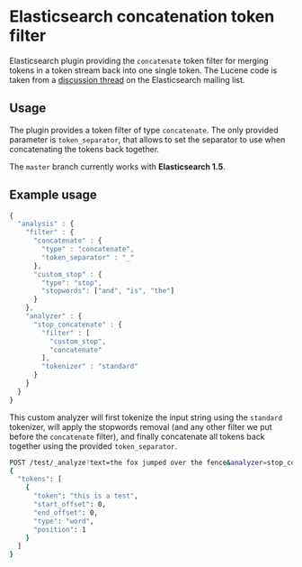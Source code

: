 # Elasticsearch concatenation token filter
Elasticsearch plugin providing the `concatenate` token filter for merging tokens in a token stream back into one single token. The Lucene code is taken from a [discussion thread](http://elasticsearch-users.115913.n3.nabble.com/Is-there-a-concatenation-filter-td3711094.html) on the Elasticsearch mailing list.

## Usage
The plugin provides a token filter of type `concatenate`. The only provided parameter is `token_separator`, that allows to set the separator to use when concatenating the tokens back together.

The `master` branch currently works with **Elasticsearch 1.5**.

## Example usage

```javascript
{
  "analysis" : {
    "filter" : {
      "concatenate" : {
        "type" : "concatenate",
        "token_separator" : "_"
      },
      "custom_stop" : {
        "type": "stop",
        "stopwords": ["and", "is", "the"]
      }
    },
    "analyzer" : {
      "stop_concatenate" : {
        "filter" : [
          "custom_stop",
          "concatenate"
        ],
        "tokenizer" : "standard"
      }
    }
  }
}
```
This custom analyzer will first tokenize the input string using the `standard` tokenizer, will apply the stopwords removal (and any other filter we put before the `concatenate` filter), and finally concatenate all tokens back together using the provided `token_separator`.

```bash
POST /test/_analyze?text=the fox jumped over the fence&analyzer=stop_concatenate
{
  "tokens": [
    {
      "token": "this is a test",
      "start_offset": 0,
      "end_offset": 0,
      "type": "word",
      "position": 1
    }
  ]
}
```
